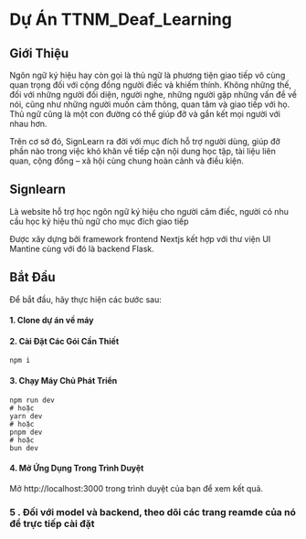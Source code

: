 # Dự Án TTNM_Deaf_Learning
## Giới Thiệu
  Ngôn ngữ ký hiệu hay còn gọi là thủ ngữ là phương tiện giao tiếp vô cùng quan trọng đối với cộng đồng người điếc và khiếm thính. Không những thế, đối với những người đối diện, người nghe, những người gặp những vấn đề về nói, cũng như những người muốn cảm thông, quan tâm và giao tiếp với họ. Thủ ngữ cũng là một con đường có thể giúp đỡ và gắn kết mọi người với nhau hơn.

  Trên cơ sở đó, SignLearn ra đời với mục đích hỗ trợ người dùng, giúp đỡ phần nào trong việc khó khăn về tiếp cận nội dung học tập, tài liệu liên quan, cộng đồng – xã hội cùng chung hoàn cảnh và điều kiện.
## Signlearn
  Là website hỗ trợ học ngôn ngữ ký hiệu cho người câm điếc, người có nhu cầu học ký hiệu thủ ngữ cho mục đích giao tiếp
  
  Được xây dựng bởi framework frontend Nextjs kết hợp với thư viện UI Mantine cùng với đó là backend Flask.
  
## Bắt Đầu
  Để bắt đầu, hãy thực hiện các bước sau:

#### 1. Clone dự án về máy

#### 2. Cài Đặt Các Gói Cần Thiết
    npm i
#### 3. Chạy Máy Chủ Phát Triển
    npm run dev
    # hoặc
    yarn dev
    # hoặc
    pnpm dev
    # hoặc
    bun dev
#### 4. Mở Ứng Dụng Trong Trình Duyệt
Mở http://localhost:3000 trong trình duyệt của bạn để xem kết quả.

### 5 . Đối với model và backend, theo dõi các trang reamde của nó để trực tiếp cài đặt  
    


